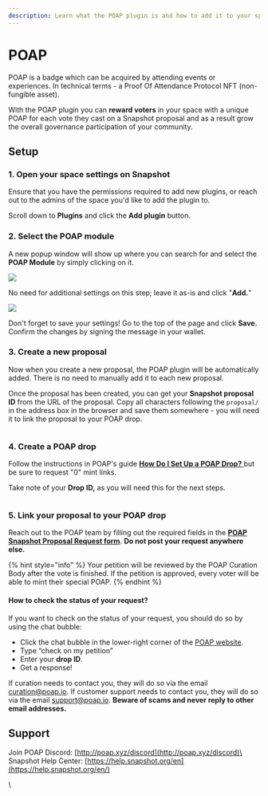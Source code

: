 ```yaml
---
description: Learn what the POAP plugin is and how to add it to your space.
---
```


# POAP

POAP is a badge which can be acquired by attending events or experiences. In technical terms - a Proof Of Attendance Protocol NFT (non-fungible asset).

With the POAP plugin you can **reward voters** in your space with a unique POAP for each vote they cast on a Snapshot proposal and as a result grow the overall governance participation of your community.

## Setup

### 1. Open your space settings on Snapshot <a href="#h_48e007c7d3" id="h_48e007c7d3"></a>

Ensure that you have the permissions required to add new plugins, or reach out to the admins of the space you'd like to add the plugin to.

Scroll down to **Plugins** and click the **Add plugin** button.

### 2. Select the POAP module

A new popup window will show up where you can search for and select the **POAP Module** by simply clicking on it.

![](https://poap.intercom-attachments-1.com/i/o/443038277/66366d4057ae67afb39c575a/1-AkXU0CT4GHBemGl8Qq5z2Q.png)

No need for additional settings on this step; leave it as-is and click "**Add.**"

![](https://poap.intercom-attachments-1.com/i/o/443038294/b8903cd4670d1c40d980c707/1-F5jbklz3\_c0Ue-GkbOP0-g.png)

Don't forget to save your settings! Go to the top of the page and click **Save.** Confirm the changes by signing the message in your wallet.

### 3. Create a new proposal <a href="#h_87ff015410" id="h_87ff015410"></a>

Now when you create a new proposal, the POAP plugin will be automatically added. There is no need to manually add it to each new proposal.

Once the proposal has been created, you can get your **Snapshot proposal ID** from the URL of the proposal. Copy all characters following the `proposal/` in the address box in the browser and save them somewhere - you will need it to link the proposal to your POAP drop.

<figure><img src="https://poap.intercom-attachments-1.com/i/o/443038303/ba9a6a391b318a7854d11416/1-dwgU5p639Np9QVsdIHGEtQ.png" alt=""><figcaption></figcaption></figure>

### 4. Create a POAP drop <a href="#h_0f06ce9fe9" id="h_0f06ce9fe9"></a>

Follow the instructions in POAP's guide [**How Do I Set Up a POAP Drop?** ](https://poap.zendesk.com/hc/en-us/articles/9702718846989)but be sure to request "0" mint links.

Take note of your **Drop ID,** as you will need this for the next steps.

<figure><img src="../../.gitbook/assets/image (120).png" alt=""><figcaption></figcaption></figure>

### 5. Link your proposal to your POAP drop

Reach out to the POAP team by filling out the required fields in the [**POAP Snapshot Proposal Request form**](https://poap.typeform.com/to/T9GbvOZD). **Do not post your request anywhere else.**

{% hint style="info" %}
Your petition will be reviewed by the POAP Curation Body after the vote is finished. If the petition is approved, every voter will be able to mint their special POAP.
{% endhint %}

#### How to check the status of your request?

If you want to check on the status of your request, you should do so by using the chat bubble:

* Click the chat bubble in the lower-right corner of the [POAP website](https://poap.xyz/).
* Type “check on my petition”
* Enter your **drop ID**.
* Get a response!

If curation needs to contact you, they will do so via the email curation@poap.io. If customer support needs to contact you, they will do so via the email support@poap.io. **Beware of scams and never reply to other email addresses.**

## Support

Join POAP Discord: [http://poap.xyz/discord](http://poap.xyz/discord)\
Snapshot Help Center: [https://help.snapshot.org/en](https://help.snapshot.org/en/)

\\
